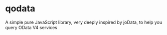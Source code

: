 # qodata
A simple pure JavaScript library, very deeply inspired by joData, to help you query OData V4 services
